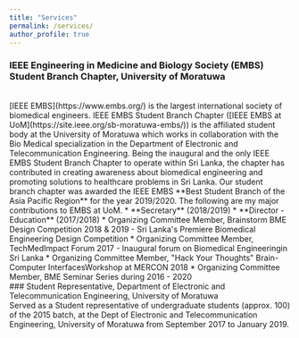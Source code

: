 ```yaml
---
title: "Services"
permalink: /services/
author_profile: true
---
```


### IEEE Engineering in Medicine and Biology Society (EMBS) Student Branch Chapter, University of Moratuwa
<br>
[IEEE EMBS](https://www.embs.org/) is the largest international society of biomedical engineers. IEEE EMBS Student Branch Chapter ([IEEE EMBS at UoM](https://site.ieee.org/sb-moratuwa-embs/)) is the affiliated student body at the University of Moratuwa which works in collaboration with the Bio Medical specialization in the Department of Electronic and Telecommunication Engineering.
Being the inaugural and the only IEEE EMBS Student Branch Chapter to operate within Sri Lanka, the chapter has contributed in creating awareness about biomedical engineering and promoting solutions to healthcare problems in Sri Lanka. Our student branch chapter was awarded the IEEE EMBS **Best Student Branch of the Asia Pacific Region** for the year 2019/2020. The following are my major contributions to EMBS at UoM.
* **Secretary** (2018/2019)
* **Director - Education** (2017/2018)
* Organizing Committee Member, Brainstorm BME Design Competition 2018 & 2019 - Sri Lanka's Premiere Biomedical Engineering Design Competition
* Organizing Committee Member, TechMedImpact Forum 2017 - Inaugural forum on Biomedical Engineeringin Sri Lanka
* Organizing Committee Member, "Hack Your Thoughts" Brain-Computer InterfacesWorkshop at MERCON 2018
* Organizing Committee Member, BME Seminar Series during 2016 - 2020

<br>
### Student Representative, Department of Electronic and Telecommunication Engineering, University of Moratuwa
<br>
Served as a Student representative of undergraduate students (approx.  100) of the 2015 batch, at the Dept of Electronic and Telecommunication Engineering, University of Moratuwa from September 2017 to January 2019.